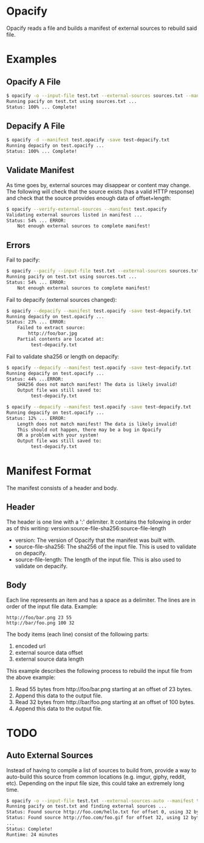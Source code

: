 # Opacify

Opacify reads a file and builds a manifest of external sources to rebuild said file.

# Examples

## Opacify A File
```bash
$ opacify -o --input-file test.txt --external-sources sources.txt --manifest test.opacify
Running pacify on test.txt using sources.txt ...
Status: 100% ... Complete!
```

## Depacify A File
```bash
$ opacify -d --manifest test.opacify -save test-depacify.txt
Running depacify on test.opacify ...
Status: 100% ... Complete!
```

## Validate Manifest
As time goes by, external sources may disappear or content may change. The following will check that the source
exists (has a valid HTTP response) and check that the source provides enough data of offset+length:
```bash
$ opacify --verify-external-sources --manifest test.opacify
Validating external sources listed in manifest ...
Status: 54% ... ERROR:
    Not enough external sources to complete manifest!
```

## Errors
Fail to pacify:
```bash
$ opacify --pacify --input-file test.txt --external-sources sources.txt --manifest test.opacify
Running pacify on test.txt using sources.txt ...
Status: 54% ... ERROR:
    Not enough external sources to complete manifest!
```

Fail to depacify (external sources changed):
```bash
$ opacify --depacify --manifest test.opacify -save test-depacify.txt
Running depacify on test.opacify ...
Status: 23% ... ERROR:
    Failed to extract source:
        http://foo/bar.jpg
    Partial contents are located at:
         test-depacify.txt
```

Fail to validate sha256 or length on depacify:
```bash
$ opacify --depacify --manifest test.opacify -save test-depacify.txt
Running depacify on test.opacify ...
Status: 44% ...ERROR:
    SHA256 does not match manifest! The data is likely invalid!
    Output file was still saved to:
         test-depacify.txt
```
```bash
$ opacify --depacify --manifest test.opacify -save test-depacify.txt
Running depacify on test.opacify ...
Status: 12% ... ERROR:
    Length does not match manifest! The data is likely invalid!
    This should not happen, there may be a bug in Opacify
    OR a problem with your system!
    Output file was still saved to:
         test-depacify.txt
```

# Manifest Format

The manifest consists of a header and body.

## Header
The header is one line with a ':' delimiter.  It contains the following in order as of this writing:
    version:source-file-sha256:source-file-length

* version: The version of Opacify that the manifest was built with.
* source-file-sha256: The sha256 of the input file. This is used to validate on depacify.
* source-file-length: The length of the input file. This is also used to validate on depacify.

## Body

Each line represents an item and has a space as a delimiter.  The lines are in order of the input
file data.  Example:
```
http://foo/bar.png 23 55
http://bar/foo.png 100 32
```

The body items (each line) consist of the following parts:
1. encoded url
2. external source data offset
3. external source data length


This example describes the following process to rebuild the input file from the above example:
1. Read 55 bytes from http://foo/bar.png starting at an offset of 23 bytes.
2. Append this data to the output file.
3. Read 32 bytes from http://bar/foo.png starting at an offset of 100 bytes.
4. Append this data to the output file.


# TODO

## Auto External Sources

Instead of having to compile a list of sources to build from, provide a way to auto-build this source
from common locations (e.g. imgur, giphy, reddit, etc). Depending on the input file size, this could
take an extremely long time.

```bash
$ opacify -o --input-file test.txt --external-sources-auto --manifest test.opacify --verbose
Running pacify on test.txt and finding external sources ...
Status: Found source http://foo.com/hello.txt for offset 0, using 32 bytes
Status: Found source http://foo.com/foo.gif for offset 32, using 12 bytes
...
Status: Complete!
Runtime: 24 minutes
```
